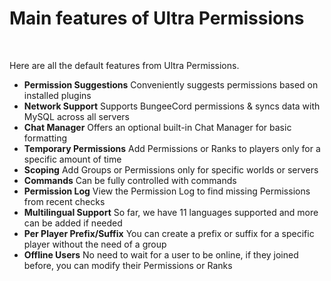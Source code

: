 # Main features of Ultra Permissions
<br>

Here are all the default features from Ultra Permissions.
<br>

* **Permission Suggestions**
    Conveniently suggests permissions based on installed plugins
* **Network Support**
    Supports BungeeCord permissions & syncs data with MySQL across all servers
* **Chat Manager**
    Offers an optional built-in Chat Manager for basic formatting
* **Temporary Permissions**
    Add Permissions or Ranks to players only for a specific amount of time
* **Scoping**
    Add Groups or Permissions only for specific worlds or servers
* **Commands**
    Can be fully controlled with commands
* **Permission Log**
    View the Permission Log to find missing Permissions from recent checks
* **Multilingual Support**
    So far, we have 11 languages supported and more can be added if needed
* **Per Player Prefix/Suffix**
    You can create a prefix or suffix for a specific player without the need of a group
* **Offline Users**
    No need to wait for a user to be online, if they joined before, you can modify their Permissions or Ranks
